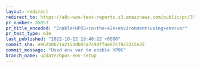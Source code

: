 ```yaml
---
layout: redirect
redirect_to: https://a8c-woo-test-reports.s3.amazonaws.com/public/pr/35057/e2e/index.html
pr_number: 35057
pr_title_encoded: "Enable+HPOS+in+the+e2e+environment+using+env+var"
pr_test_type: e2e
last_published: "2022-10-12 19:48:22 +0000"
commit_sha: e96250b71a2152db03a7c94ff4e07c7923215e25
commit_message: "Used env var to enable HPOS"
branch_name: update/hpos-env-setup
---
```

